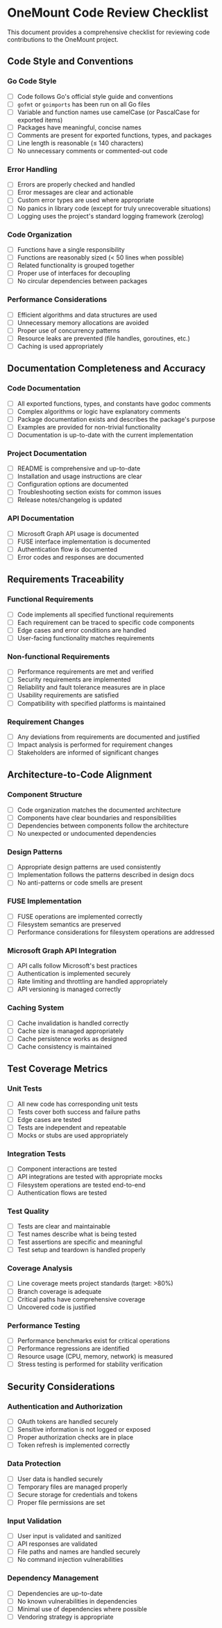# OneMount Code Review Checklist

This document provides a comprehensive checklist for reviewing code contributions to the OneMount project.

## Code Style and Conventions

### Go Code Style
- [ ] Code follows Go's official style guide and conventions
- [ ] `gofmt` or `goimports` has been run on all Go files
- [ ] Variable and function names use camelCase (or PascalCase for exported items)
- [ ] Packages have meaningful, concise names
- [ ] Comments are present for exported functions, types, and packages
- [ ] Line length is reasonable (≤ 140 characters)
- [ ] No unnecessary comments or commented-out code

### Error Handling
- [ ] Errors are properly checked and handled
- [ ] Error messages are clear and actionable
- [ ] Custom error types are used where appropriate
- [ ] No panics in library code (except for truly unrecoverable situations)
- [ ] Logging uses the project's standard logging framework (zerolog)

### Code Organization
- [ ] Functions have a single responsibility
- [ ] Functions are reasonably sized (< 50 lines when possible)
- [ ] Related functionality is grouped together
- [ ] Proper use of interfaces for decoupling
- [ ] No circular dependencies between packages

### Performance Considerations
- [ ] Efficient algorithms and data structures are used
- [ ] Unnecessary memory allocations are avoided
- [ ] Proper use of concurrency patterns
- [ ] Resource leaks are prevented (file handles, goroutines, etc.)
- [ ] Caching is used appropriately

## Documentation Completeness and Accuracy

### Code Documentation
- [ ] All exported functions, types, and constants have godoc comments
- [ ] Complex algorithms or logic have explanatory comments
- [ ] Package documentation exists and describes the package's purpose
- [ ] Examples are provided for non-trivial functionality
- [ ] Documentation is up-to-date with the current implementation

### Project Documentation
- [ ] README is comprehensive and up-to-date
- [ ] Installation and usage instructions are clear
- [ ] Configuration options are documented
- [ ] Troubleshooting section exists for common issues
- [ ] Release notes/changelog is updated

### API Documentation
- [ ] Microsoft Graph API usage is documented
- [ ] FUSE interface implementation is documented
- [ ] Authentication flow is documented
- [ ] Error codes and responses are documented

## Requirements Traceability

### Functional Requirements
- [ ] Code implements all specified functional requirements
- [ ] Each requirement can be traced to specific code components
- [ ] Edge cases and error conditions are handled
- [ ] User-facing functionality matches requirements

### Non-functional Requirements
- [ ] Performance requirements are met and verified
- [ ] Security requirements are implemented
- [ ] Reliability and fault tolerance measures are in place
- [ ] Usability requirements are satisfied
- [ ] Compatibility with specified platforms is maintained

### Requirement Changes
- [ ] Any deviations from requirements are documented and justified
- [ ] Impact analysis is performed for requirement changes
- [ ] Stakeholders are informed of significant changes

## Architecture-to-Code Alignment

### Component Structure
- [ ] Code organization matches the documented architecture
- [ ] Components have clear boundaries and responsibilities
- [ ] Dependencies between components follow the architecture
- [ ] No unexpected or undocumented dependencies

### Design Patterns
- [ ] Appropriate design patterns are used consistently
- [ ] Implementation follows the patterns described in design docs
- [ ] No anti-patterns or code smells are present

### FUSE Implementation
- [ ] FUSE operations are implemented correctly
- [ ] Filesystem semantics are preserved
- [ ] Performance considerations for filesystem operations are addressed

### Microsoft Graph API Integration
- [ ] API calls follow Microsoft's best practices
- [ ] Authentication is implemented securely
- [ ] Rate limiting and throttling are handled appropriately
- [ ] API versioning is managed correctly

### Caching System
- [ ] Cache invalidation is handled correctly
- [ ] Cache size is managed appropriately
- [ ] Cache persistence works as designed
- [ ] Cache consistency is maintained

## Test Coverage Metrics

### Unit Tests
- [ ] All new code has corresponding unit tests
- [ ] Tests cover both success and failure paths
- [ ] Edge cases are tested
- [ ] Tests are independent and repeatable
- [ ] Mocks or stubs are used appropriately

### Integration Tests
- [ ] Component interactions are tested
- [ ] API integrations are tested with appropriate mocks
- [ ] Filesystem operations are tested end-to-end
- [ ] Authentication flows are tested

### Test Quality
- [ ] Tests are clear and maintainable
- [ ] Test names describe what is being tested
- [ ] Test assertions are specific and meaningful
- [ ] Test setup and teardown is handled properly

### Coverage Analysis
- [ ] Line coverage meets project standards (target: >80%)
- [ ] Branch coverage is adequate
- [ ] Critical paths have comprehensive coverage
- [ ] Uncovered code is justified

### Performance Testing
- [ ] Performance benchmarks exist for critical operations
- [ ] Performance regressions are identified
- [ ] Resource usage (CPU, memory, network) is measured
- [ ] Stress testing is performed for stability verification

## Security Considerations

### Authentication and Authorization
- [ ] OAuth tokens are handled securely
- [ ] Sensitive information is not logged or exposed
- [ ] Proper authorization checks are in place
- [ ] Token refresh is implemented correctly

### Data Protection
- [ ] User data is handled securely
- [ ] Temporary files are managed properly
- [ ] Secure storage for credentials and tokens
- [ ] Proper file permissions are set

### Input Validation
- [ ] User input is validated and sanitized
- [ ] API responses are validated
- [ ] File paths and names are handled securely
- [ ] No command injection vulnerabilities

### Dependency Management
- [ ] Dependencies are up-to-date
- [ ] No known vulnerabilities in dependencies
- [ ] Minimal use of dependencies where possible
- [ ] Vendoring strategy is appropriate
